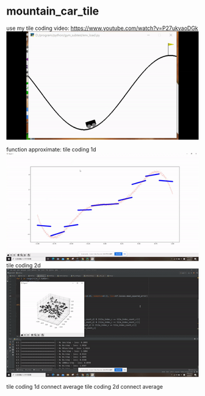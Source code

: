# mountain_car_tile
use my tile coding
video:
https://www.youtube.com/watch?v=P27ukvaoDGk
![](https://github.com/angusfang/mountain_car_tile/blob/master/result.gif)

function approximate:
tile coding 1d
![](https://github.com/angusfang/mountain_car_tile/blob/master/tile1d.gif)
tile coding 2d
![](https://github.com/angusfang/mountain_car_tile/blob/master/tile2d.gif)

tile coding 1d connect average
tile coding 2d connect average

